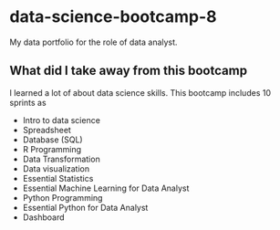 # data-science-bootcamp-8
My data portfolio for the role of data analyst.

## What did I take away from this bootcamp

I learned a lot of about data science skills. This bootcamp includes 10 sprints as

- Intro to data science
- Spreadsheet
- Database (SQL)
- R Programming
- Data Transformation
- Data visualization
- Essential Statistics
- Essential Machine Learning for Data Analyst
- Python Programming
- Essential Python for Data Analyst
- Dashboard
